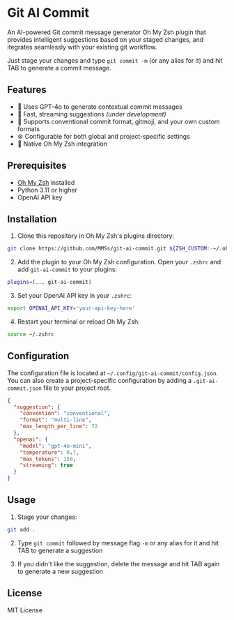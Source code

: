 # Git AI Commit

An AI-powered Git commit message generator Oh My Zsh plugin that provides intelligent suggestions based on your staged changes, and itegrates seamlessly with your existing git workflow.

Just stage your changes and type `git commit -m` (or any alias for it) and hit TAB to generate a commit message.

## Features

- 🤖 Uses GPT-4o to generate contextual commit messages
- 🚀 Fast, streaming suggestions _(under development)_
- 🎯 Supports conventional commit format, gitmoji, and your own custom formats
- ⚙️ Configurable for both global and project-specific settings
- 🔌 Native Oh My Zsh integration

## Prerequisites

- [Oh My Zsh](https://ohmyz.sh/) installed
- Python 3.11 or higher
- OpenAI API key

## Installation

1. Clone this repository in Oh My Zsh's plugins directory:

```bash
git clone https://github.com/MMSs/git-ai-commit.git ${ZSH_CUSTOM:-~/.oh-my-zsh/custom}/plugins/git-ai-commit
```

2. Add the plugin to your Oh My Zsh configuration. Open your `.zshrc` and add `git-ai-commit` to your plugins:

```bash
plugins=(... git-ai-commit)
```

3. Set your OpenAI API key in your `.zshrc`:

```bash
export OPENAI_API_KEY='your-api-key-here'
```

4. Restart your terminal or reload Oh My Zsh:

```bash
source ~/.zshrc
```

## Configuration

The configuration file is located at `~/.config/git-ai-commit/config.json`. You can also create a project-specific configuration by adding a `.git-ai-commit.json` file to your project root.

```json
{
  "suggestion": {
    "convention": "conventional",
    "format": "multi-line",
    "max_length_per_line": 72
  },
  "openai": {
    "model": "gpt-4o-mini",
    "temperature": 0.7,
    "max_tokens": 150,
    "streaming": true
  }
}
```

## Usage

1. Stage your changes:
```bash
git add .
```

2. Type `git commit` followed by message flag `-m` or any alias for it and hit TAB to generate a suggestion

3. If you didn't like the suggestion, delete the message and hit TAB again to generate a new suggestion

## License

MIT License
